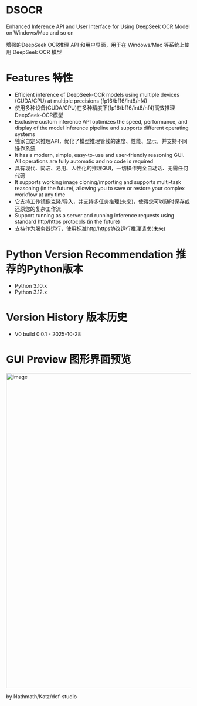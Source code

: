 # DSOCR
Enhanced Inference API and User Interface for Using DeepSeek OCR Model on Windows/Mac and so on

增强的DeepSeek OCR推理 API 和用户界面，用于在 Windows/Mac 等系统上使用 DeepSeek OCR 模型



# Features 特性

* Efficient inference of DeepSeek-OCR models using multiple devices (CUDA/CPU) at multiple precisions (fp16/bf16/int8/nf4)
* 使用多种设备(CUDA/CPU)在多种精度下(fp16/bf16/int8/nf4)高效推理DeepSeek-OCR模型
* Exclusive custom inference API optimizes the speed, performance, and display of the model inference pipeline and supports different operating systems
* 独家自定义推理API，优化了模型推理管线的速度、性能、显示，并支持不同操作系统
* It has a modern, simple, easy-to-use and user-friendly reasoning GUI. All operations are fully automatic and no code is required
* 具有现代、简洁、易用、人性化的推理GUI，一切操作完全自动话、无需任何代码
* It supports working image cloning/importing and supports multi-task reasoning (in the future), allowing you to save or restore your complex workflow at any time
* 它支持工作镜像克隆/导入，并支持多任务推理(未来)，使得您可以随时保存或还原您的复杂工作流
* Support running as a server and running inference requests using standard http/https protocols (in the future)
* 支持作为服务器运行，使用标准http/https协议运行推理请求(未来)


# Python Version Recommendation 推荐的Python版本

* Python 3.10.x
* Python 3.12.x



# Version History 版本历史

* V0 build 0.0.1 - 2025-10-28


# GUI Preview 图形界面预览

<img width="1476" height="861" alt="image" src="https://github.com/user-attachments/assets/8a2e1ad7-3658-4e5e-980c-35078791654f" />


by Nathmath/Katz/dof-studio
